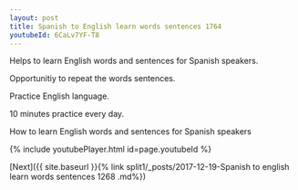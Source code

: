 ```yaml
---
layout: post
title: Spanish to English learn words sentences 1764 
youtubeId: 6CaLv7YF-T8
---
```

 
 
Helps to learn English words and sentences for Spanish speakers.

Opportunitiy to repeat the words sentences. 

Practice English language. 
 
10 minutes practice every day. 
 
How to learn English words and sentences for Spanish speakers 
 
{% include youtubePlayer.html id=page.youtubeId %}
 
 
[Next]({{ site.baseurl }}{% link  split1/_posts/2017-12-19-Spanish to english learn words sentences 1268 .md%})
 
